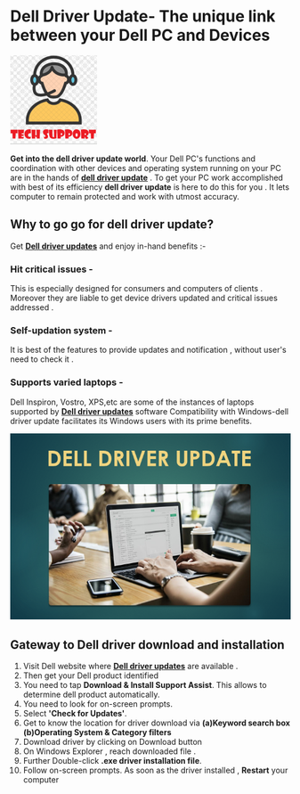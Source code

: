 
# Dell Driver Update- The unique link between your Dell PC and Devices 



[![Dell driver update ](TECH_S.png)](https://driverupdate.webconnectus.com)



**Get into the dell driver update world**. Your Dell PC's functions and coordination with other devices and operating system running on your PC are in the hands of [**dell driver update**]() . To get your PC work accomplished with best of its efficiency **dell driver update** is here to do this for you . It lets computer to remain protected and work with utmost accuracy.




## Why to go go for dell driver update?


Get [**Dell driver updates**]() and enjoy in-hand benefits :-
 

### Hit critical issues -

This is especially designed for consumers and computers of clients . Moreover they are liable to get device drivers updated and critical issues addressed .


### Self-updation system -

It is best of the features to provide updates and notification , without user's need to check it .

### Supports varied laptops - 

Dell Inspiron, Vostro, XPS,etc are some of the instances of laptops supported by [**Dell driver updates**]() software
Compatibility with Windows-dell driver update facilitates its Windows users with its prime benefits.

[![Dell driver update ](DELL-DR-UPDATE.png)]()



## Gateway to Dell driver download  and installation

1.  Visit  Dell website where [**Dell driver updates**]() are available .
2. Then get your Dell product identified
3. You need to tap **Download & Install Support Assist**.
This allows to determine dell product automatically.
4. You need to look for on-screen prompts.
5. Select **'Check for Updates'**.
6. Get to know the location for driver download via **(a)Keyword search box**   **(b)Operating System & Category filters**
7. Download driver by clicking on Download button
8. On Windows Explorer , reach downloaded file .
9. Further Double-click **.exe driver installation file**. 
10. Follow on-screen prompts.
    As soon as the driver installed , **Restart** your computer



